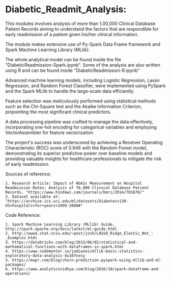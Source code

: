 # Diabetic_Readmit_Analysis:

This modules involves analysis of more than 1,00,000 Clinical Database Patient Records aiming to understand the factors that are respondible for early readmission of a patient given his/her clinical information. 

The module makes extensive use of Py-Spark Data Frame framework and Spark Machine Learning Library (MLlib).

The whole analytical model can be found inside the file "DiabeticReadmission-Spark.ipynb". Some of the analysis are also written using R and can be found inside "DiabeticReadmission-R.ipynb"

Advanced machine learning models, including Logistic Regression, Lasso Regression, and Random Forest Classifier, were implemented using PySpark and the Spark MLlib to handle the large-scale data efficiently. 

Feature selection was meticulously performed using statistical methods such as the Chi-Square test and the Akaike Information Criterion, pinpointing the most significant clinical predictors. 

A data processing pipeline was crafted to manage the data effectively, incorporating one-hot encoding for categorical variables and employing VectorAssembler for feature vectorization. 

The project's success was underscored by achieving a Receiver Operating Characteristic (ROC) score of 0.646 with the Random Forest model, demonstrating its superior predictive power over baseline models and providing valuable insights for healthcare professionals to mitigate the risk of early readmission.

Sources of reference:

    1. Research Article: Impact of HbA1c Measurement on Hospital Readmission Rates: Analysis of 70,000 Clinical Database Patient Records. "https://www.hindawi.com/journals/bmri/2014/781670/"
    2. Dataset available at: "https://archive.ics.uci.edu/ml/datasets/Diabetes+130-US+hospitals+for+years+1999-2008#"

 Code Reference:

 	1. Spark Machine Learning Library (MLlib) Guide, http://spark.apache.org/docs/latest/ml-guide.html
 	2. http://www4.stat.ncsu.edu/~post/josh/LASSO_Ridge_Elastic_Net_-_Examples.html
 	3. https://databricks.com/blog/2015/06/02/statistical-and-mathematical-functions-with-dataframes-in-spark.html
 	4. https://www.codementor.io/jadianes/mllib-basic-statistics-exploratory-data-analysis-du107nxsy
 	5. https://mapr.com/blog/churn-prediction-pyspark-using-mllib-and-ml-packages/
 	6. https://www.analyticsvidhya.com/blog/2016/10/spark-dataframe-and-operations/

